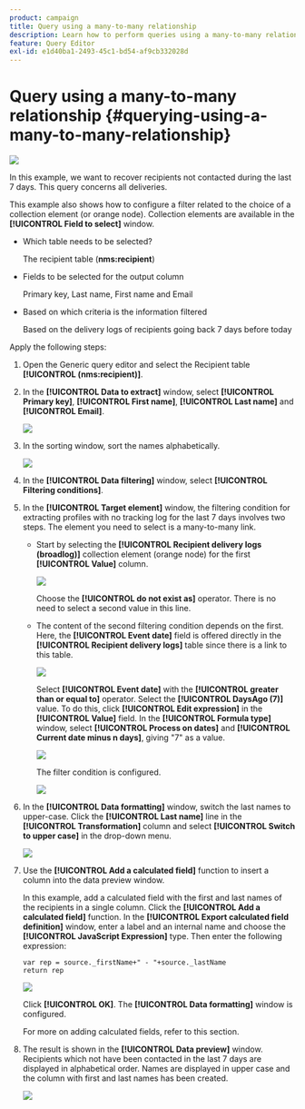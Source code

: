```yaml
---
product: campaign
title: Query using a many-to-many relationship
description: Learn how to perform queries using a many-to-many relationship
feature: Query Editor
exl-id: e1d40ba1-2493-45c1-bd54-af9cb332028d
---
```

# Query using a many-to-many relationship {#querying-using-a-many-to-many-relationship}

![](../../assets/common.svg)

In this example, we want to recover recipients not contacted during the last 7 days. This query concerns all deliveries.

This example also shows how to configure a filter related to the choice of a collection element (or orange node). Collection elements are available in the **[!UICONTROL Field to select]** window.

* Which table needs to be selected?

  The recipient table (**nms:recipient**)

* Fields to be selected for the output column

  Primary key, Last name, First name and Email

* Based on which criteria is the information filtered

  Based on the delivery logs of recipients going back 7 days before today

Apply the following steps:

1. Open the Generic query editor and select the Recipient table **[!UICONTROL (nms:recipient)]**.
1. In the **[!UICONTROL Data to extract]** window, select **[!UICONTROL Primary key]**, **[!UICONTROL First name]**, **[!UICONTROL Last name]** and **[!UICONTROL Email]**.

   ![](assets/query_editor_nveau_33.png)

1. In the sorting window, sort the names alphabetically.

   ![](assets/query_editor_nveau_34.png)

1. In the **[!UICONTROL Data filtering]** window, select **[!UICONTROL Filtering conditions]**.
1. In the **[!UICONTROL Target element]** window, the filtering condition for extracting profiles with no tracking log for the last 7 days involves two steps. The element you need to select is a many-to-many link.

    * Start by selecting the **[!UICONTROL Recipient delivery logs (broadlog)]** collection element (orange node) for the first **[!UICONTROL Value]** column.
    
      ![](assets/query_editor_nveau_67.png)

      Choose the **[!UICONTROL do not exist as]** operator. There is no need to select a second value in this line.
    
    * The content of the second filtering condition depends on the first. Here, the **[!UICONTROL Event date]** field is offered directly in the **[!UICONTROL Recipient delivery logs]** table since there is a link to this table.
    
      ![](assets/query_editor_nveau_36.png)

      Select **[!UICONTROL Event date]** with the **[!UICONTROL greater than or equal to]** operator. Select the **[!UICONTROL DaysAgo (7)]** value. To do this, click **[!UICONTROL Edit expression]** in the **[!UICONTROL Value]** field. In the **[!UICONTROL Formula type]** window, select **[!UICONTROL Process on dates]** and **[!UICONTROL Current date minus n days]**, giving "7" as a value.
    
      ![](assets/query_editor_nveau_37.png)

      The filter condition is configured.
    
      ![](assets/query_editor_nveau_38.png)

1. In the **[!UICONTROL Data formatting]** window, switch the last names to upper-case. Click the **[!UICONTROL Last name]** line in the **[!UICONTROL Transformation]** column and select **[!UICONTROL Switch to upper case]** in the drop-down menu.

   ![](assets/query_editor_nveau_39.png)

1. Use the **[!UICONTROL Add a calculated field]** function to insert a column into the data preview window.

   In this example, add a calculated field with the first and last names of the recipients in a single column. Click the **[!UICONTROL Add a calculated field]** function. In the **[!UICONTROL Export calculated field definition]** window, enter a label and an internal name and choose the **[!UICONTROL JavaScript Expression]** type. Then enter the following expression:

   ```
   var rep = source._firstName+" - "+source._lastName
   return rep
   ```

   ![](assets/query_editor_nveau_40.png)

   Click **[!UICONTROL OK]**. The **[!UICONTROL Data formatting]** window is configured.

   For more on adding calculated fields, refer to this section.

1. The result is shown in the **[!UICONTROL Data preview]** window. Recipients which not have been contacted in the last 7 days are displayed in alphabetical order. Names are displayed in upper case and the column with first and last names has been created.

   ![](assets/query_editor_nveau_41.png)
